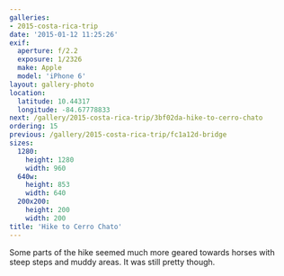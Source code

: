 ```yaml
---
galleries:
- 2015-costa-rica-trip
date: '2015-01-12 11:25:26'
exif:
  aperture: f/2.2
  exposure: 1/2326
  make: Apple
  model: 'iPhone 6'
layout: gallery-photo
location:
  latitude: 10.44317
  longitude: -84.67778833
next: /gallery/2015-costa-rica-trip/3bf02da-hike-to-cerro-chato
ordering: 15
previous: /gallery/2015-costa-rica-trip/fc1a12d-bridge
sizes:
  1280:
    height: 1280
    width: 960
  640w:
    height: 853
    width: 640
  200x200:
    height: 200
    width: 200
title: 'Hike to Cerro Chato'
---
```


Some parts of the hike seemed much more geared towards horses with steep steps and muddy areas. It was still pretty though.
